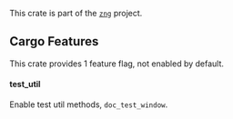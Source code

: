 <!--do doc --readme header-->
This crate is part of the [`zng`](https://github.com/zng-ui/zng?tab=readme-ov-file#crates) project.


<!--do doc --readme features-->
## Cargo Features


 This crate provides 1 feature flag, not enabled by default.
#### test_util
Enable test util methods, `doc_test_window`.


<!--do doc --readme #SECTION-END-->


